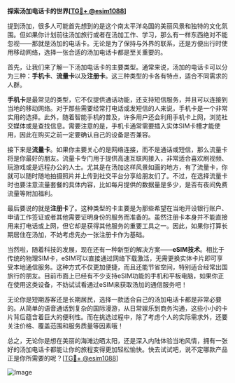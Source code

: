 **探索汤加电话卡的世界[[TG💪+ @esim1088](https://t.me/s/esim1088)]**

提到汤加，很多人可能首先想到的是这个南太平洋岛国的美丽风景和独特的文化氛围。但如果你计划前往汤加旅行或者在汤加工作、学习，那么有一样东西绝对不能忽视——那就是汤加的电话卡。无论是为了保持与外界的联系，还是方便出行时使用移动网络，选择一张合适的汤加电话卡都是至关重要的。

首先，让我们来了解一下汤加电话卡的主要类型。通常来说，汤加的电话卡可以分为三种：**手机卡**、**流量卡**以及**注册卡**。这三种类型的卡各有特点，适合不同需求的人群。

**手机卡**是最常见的类型，它不仅提供通话功能，还支持短信服务，并且可以连接到当地的移动网络。对于那些需要经常打电话或发短信的人来说，手机卡是一个非常实用的选择。此外，随着智能手机的普及，许多用户还会利用手机卡上网，浏览社交媒体或是查找信息。需要注意的是，手机卡通常需要插入实体SIM卡槽才能使用，因此在购买之前一定要确认自己的设备是否兼容。

接下来是**流量卡**。如果你主要关心的是网络连接，而不是通话或短信，那么流量卡将是你最好的朋友。流量卡专门用于提供高速互联网接入，非常适合喜欢刷视频、玩游戏或是远程办公的人士。尤其是在汤加这样风景如画的地方，有了流量卡，你就可以随时随地拍摄照片并上传到社交平台分享给朋友们了。不过，在选择流量卡时也要注意流量套餐的具体内容，比如每月提供的数据量是多少，是否有夜间免费流量等附加福利。

最后要说的就是**注册卡**了。这种类型的卡主要是为那些希望在当地开设银行账户、申请工作签证或者其他需要证明身份的服务而准备的。虽然注册卡本身并不能直接用来打电话或上网，但它却是获得其他服务的重要工具之一。因此，如果你打算长期居住在汤加，不妨考虑先办一张注册卡作为基础。

当然啦，随着科技的发展，现在还有一种新型的解决方案——**eSIM技术**。相比于传统的物理SIM卡，eSIM可以直接通过网络下载激活，无需更换实体卡片即可享受本地通信服务。这种方式不仅更加便捷，而且还能节省空间，特别适合经常出国旅行的朋友。目前市面上已经有不少支持eSIM功能的手机和平板电脑，如果你正在使用这类设备，不妨试试看通过eSIM来获取汤加的通信服务吧！

无论你是短期游客还是长期居民，选择一款适合自己的汤加电话卡都是非常必要的。从简单的语音通话到复杂的国际漫游，从日常娱乐到商务沟通，这些小小的卡片背后蕴含着巨大的便利性。而在挑选过程中，除了考虑个人的实际需求外，还要关注价格、覆盖范围和服务质量等因素哦！

总之，无论你是想在美丽的海滩边晒太阳，还是深入内陆体验当地风情，拥有一张好的汤加电话卡都能让你的旅程变得更加轻松愉快。快去试试吧，说不定哪款产品正是你所需要的呢？[[TG💪+ @esim1088](https://t.me/s/esim1088)]

![Image](https://i.postimg.cc/4NQfJmqS/Snipaste-2025-05-13-00-14-12.png)